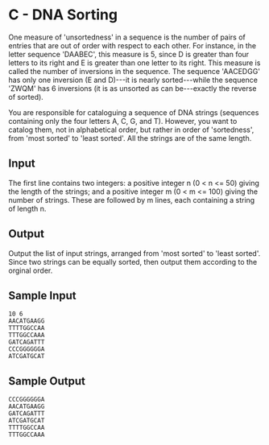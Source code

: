 # C - DNA Sorting

One measure of 'unsortedness' in a sequence is the number of pairs of entries that are out of order with respect to each other. For instance, in the letter sequence 'DAABEC', this measure is 5, since D is greater than four letters to its right and E is greater than one letter to its right. This measure is called the number of inversions in the sequence. The sequence 'AACEDGG' has only one inversion (E and D)---it is nearly sorted---while the sequence 'ZWQM' has 6 inversions (it is as unsorted as can be---exactly the reverse of sorted).

You are responsible for cataloguing a sequence of DNA strings (sequences containing only the four letters A, C, G, and T). However, you want to catalog them, not in alphabetical order, but rather in order of 'sortedness', from 'most sorted' to 'least sorted'. All the strings are of the same length.

## Input

The first line contains two integers: a positive integer n (0 < n <= 50) giving the length of the strings; and a positive integer m (0 < m <= 100) giving the number of strings. These are followed by m lines, each containing a string of length n.

## Output

Output the list of input strings, arranged from 'most sorted' to 'least sorted'. Since two strings can be equally sorted, then output them according to the orginal order.

## Sample Input

```
10 6
AACATGAAGG
TTTTGGCCAA
TTTGGCCAAA
GATCAGATTT
CCCGGGGGGA
ATCGATGCAT
```

## Sample Output

```
CCCGGGGGGA
AACATGAAGG
GATCAGATTT
ATCGATGCAT
TTTTGGCCAA
TTTGGCCAAA
```
